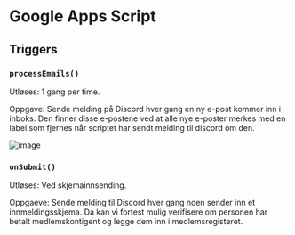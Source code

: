 # Google Apps Script

## Triggers

### `processEmails()`

Utløses: 1 gang per time.

Oppgave: Sende melding på Discord hver gang en ny e-post kommer inn i inboks. Den finner disse e-postene ved at alle nye e-poster merkes med en label som fjernes når scriptet har sendt melding til discord om den.

![image](https://user-images.githubusercontent.com/24893890/114754194-98224e00-9d58-11eb-9deb-d27cfe05a38f.png)


### `onSubmit()`

Utløses: Ved skjemainnsending.

Oppgaeve: Sende melding til Discord hver gang noen sender inn et innmeldingsskjema. Da kan vi fortest mulig verifisere om personen har betalt medlemskontigent og legge dem inn i medlemsregisteret.
